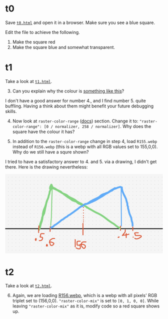 # t0

Save [`t0.html`](https://github.com/zabop/mapboxDebug/blob/master/topics/t0.html) and open it in a browser. Make sure you see a blue square.

Edit the file to achieve the following.

1. Make the square red
2. Make the square blue and somewhat transparent.

# t1

Take a look at [`t1.html`](https://github.com/zabop/mapboxDebug/blob/master/topics/t1.html).

3. Can you explain why the colour is [something like this](https://en.wikipedia.org/wiki/Blue-green)?

I don't have a good answer for number 4., and I find number 5. quite buffling. Having a think about them might benefit your future debugging skills.

4. Now look at `raster-color-range` ([docs](https://docs.mapbox.com/style-spec/reference/layers/#paint-raster-raster-color-range)) section. Change it to: `"raster-color-range": [0 / normalizer, 258 / normalizer]`. Why does the square have the colour it has?

5. In addition to the `raster-color-range` change in step 4, load `R155.webp` instead of `R156.webp` (this is a webp with all RGB values set to 155,0,0). Why do we still have a squre shown?

I tried to have a satisfactory answer to 4. and 5. via a drawing, I didn't get there. Here is the drawing nevertheless:

![](https://raw.githubusercontent.com/zabop/mapboxDebug/refs/heads/master/topics/plot.jpg)

# t2

Take a look at [`t2.html`](https://github.com/zabop/mapboxDebug/blob/master/topics/t2.html).

6. Again, we are loading [R156.webp](https://raw.githubusercontent.com/zabop/mapboxDebug/master/webps/R156.webp), which is a webp with all pixels' RGB triplet set to (156,0,0). `"raster-color-mix"` is set to `[0, 1, 0, 0]`. While leaving `"raster-color-mix"` as it is, modify code so a red square shows up.
